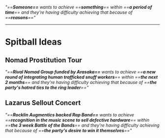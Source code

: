*"==**Someone==** wants to achieve ==**something**== within ==**a period of time**== and they're having difficulty achieving that because of ==**reasons**=="*

---
# Spitball Ideas
## Nomad Prostitution Tour
*"==**Rival Nomad Group funded by Arasaka==** wants to achieve ==**a new round of integrating human trafficked snuff workers**== within ==**the next 2 months**== and they're having difficulty achieving that because of ==**the party's hatred ties to the ring leader**=="*




## Lazarus Sellout Concert
*"==**Rocklin Augmentics backed Rap Band==** wants to achieve ==**recognition in the music scene to sell defective hardware**== within ==**the 3 week Battle of the Bands**== and they're having difficulty achieving that because of ==**the party's desire to win it themselves**=="*



